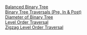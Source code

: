 [Balanced Binary Tree](https://leetcode.com/problems/balanced-binary-tree/description/)<br>
[Binary Tree Traversals (Pre, In & Post)](https://www.naukri.com/code360/problems/tree-traversal_981269?leftPanelTabValue=PROBLEM)<br>
[Diameter of Binary Tree](https://leetcode.com/problems/diameter-of-binary-tree/)<br>
[Level Order Traversal](https://leetcode.com/problems/binary-tree-level-order-traversal/description/)<br>
[Zigzag Level Order Traversal](https://leetcode.com/problems/binary-tree-zigzag-level-order-traversal/description/)<br>

